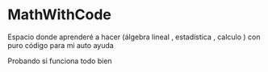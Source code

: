 # MathWithCode
Espacio donde aprenderé a hacer (álgebra lineal , estadística , calculo ) con puro código para mi auto ayuda

Probando si funciona todo bien 
